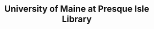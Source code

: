 ---
layout: repo
title: "University of Maine at Presque Isle Library"
id: 3262
permalink: repos/3262/
---